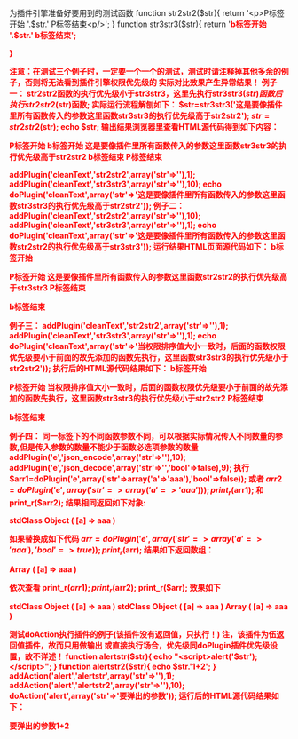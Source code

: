 
为插件引擎准备好要用到的测试函数
function str2str2($str){
  return '<p>P标签开始 '.$str.' P标签结束<p/>';
}
function str3str3($str){
  return '<b style="color:red">b标签开始 '.$str.' b标签结束<b/>';

}

注意：在测试三个例子时，一定要一个一个的测试，测试时请注释掉其他多余的例子，否则将无法看到插件引擎权限优先级的 实际对比效果产生异常结果！
例子一：
str2str2函数的执行优先级小于str3str3，这里先执行str3str3($str)函数后执行str2str2($str)函数;
实际运行流程解刨如下：
$str=str3str3('这是要像插件里所有函数传入的参数这里函数str3str3的执行优先级高于str2str2');
$str=str2str2($str);
echo $str; 
输出结果浏览器里查看HTML源代码得到如下内容：
 <p>P标签开始 <b style="color:red">b标签开始 这是要像插件里所有函数传入的参数这里函数str3str3的执行优先级高于str2str2 b标签结束<b/> P标签结束<p/>

addPlugin('cleanText','str2str2',array('str'=>''),1);
addPlugin('cleanText','str3str3',array('str'=>''),10);
echo doPlugin('cleanText',array('str'=>'这是要像插件里所有函数传入的参数这里函数str3str3的执行优先级高于str2str2'));
例子二：
addPlugin('cleanText','str2str2',array('str'=>''),10);
addPlugin('cleanText','str3str3',array('str'=>''),1);
echo doPlugin('cleanText',array('str'=>'这是要像插件里所有函数传入的参数这里函数str2str2的执行优先级高于str3str3'));
运行结果HTML页面源代码如下：
<b style="color:red">b标签开始 <p>P标签开始 这是要像插件里所有函数传入的参数这里函数str2str2的执行优先级高于str3str3 P标签结束<p/> b标签结束<b/>

例子三：
addPlugin('cleanText','str2str2',array('str'=>''),1);
addPlugin('cleanText','str3str3',array('str'=>''),1);
echo doPlugin('cleanText',array('str'=>'当权限排序值大小一致时，后面的函数权限优先级要小于前面的故先添加的函数先执行，这里函数str3str3的执行优先级小于str2str2'));
执行后的HTML源代码结果如下：
<b style="color:red">b标签开始 <p>P标签开始 当权限排序值大小一致时，后面的函数权限优先级要小于前面的故先添加的函数先执行，这里函数str3str3的执行优先级小于str2str2 P标签结束<p/> b标签结束<b/>

例子四：
同一标签下的不同函数参数不同，可以根据实际情况传入不同数量的参数,但是传入参数的数量不能少于函数必选项参数的数量
addPlugin('e','json_encode',array('str'=>''),10);
addPlugin('e','json_decode',array('str'=>'','bool'=>false),9);
执行
$arr1=doPlugin('e',array('str'=>array('a'=>'aaa'),'bool'=>false));
或者
$arr2=doPlugin('e',array('str'=>array('a'=>'aaa')));
print_r($arr1);
和
print_r($arr2);
结果相同返回如下对象:

stdClass Object
(
    [a] => aaa
)

如果替换成如下代码
$arr=doPlugin('e',array('str'=>array('a'=>'aaa'),'bool'=>true));
print_r($arr);
结果如下返回数组：

Array
(
    [a] => aaa
)

依次查看
print_r($arr1);
print_r($arr2);
print_r($arr);
效果如下

stdClass Object
(
    [a] => aaa
)
stdClass Object
(
    [a] => aaa
)
Array
(
    [a] => aaa
)


测试doAction执行插件的例子(该插件没有返回值，只执行！)
注，该插件为伍返回值插件，故而只用做输出 或直接执行场合，优先级同doPlugin插件优先级设置，故不详述！
function alertstr($str){
  echo "<script>alert('$str');</script>";
}
function alertstr2($str){
  echo $str.'1+2';
}
addAction('alert','alertstr',array('str'=>''),1);
addAction('alert','alertstr2',array('str'=>''),10);
doAction('alert',array('str'=>'要弹出的参数'));
运行后的HTML源代码结果如下：

要弹出的参数1+2<script>alert('要弹出的参数');</script>
